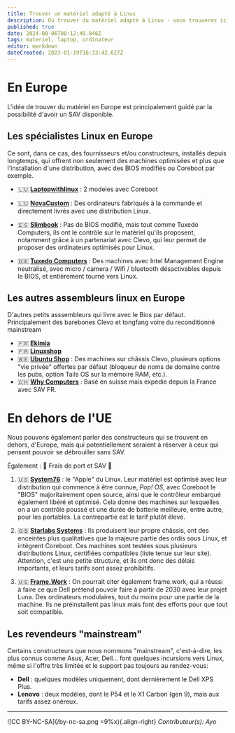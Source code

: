 ```yaml
---
title: Trouver un matériel adapté à Linux
description: Où trouver du matériel adapté à Linux - vous trouverez ici des solutions...
published: true
date: 2024-08-06T08:12:49.846Z
tags: materiel, laptop, ordinateur
editor: markdown
dateCreated: 2023-01-19T16:33:42.627Z
---
```


# En Europe

L'idée de trouver du matériel en Europe est principalement guidé par la possibilité d'avoir un SAV disponible.


## Les spécialistes Linux en Europe

Ce sont, dans ce cas, des fournisseurs et/ou constructeurs, installés depuis longtemps, qui offrent non seulement des machines optimisées et plus que l'installation d'une distribution, avec des BIOS modifiés ou Coreboot par exemple.


- 🇱🇺 **[Laptopwithlinux](https://www.laptopwithlinux.com/)** : 2 modeles avec Coreboot


- 🇱🇺 **[NovaCustom](https://pcportablesurmesure.fr/)** : Des ordinateurs fabriqués à la commande et directement livrés avec une distribution Linux.

- 🇪🇸 **[Slimbook](https://slimbook.es/en/)** : Pas de BIOS modifié, mais tout comme Tuxedo Computers, ils ont le contrôle sur le matériel qu'ils proposent, notamment grâce à un partenariat avec Clevo, qui leur permet de proposer des ordinateurs optimisés pour Linux.

- 🇩🇪 **[Tuxedo Computers](https://www.tuxedocomputers.com/)** : Des machines avec Intel Management Engine neutralisé, avec micro / camera / Wifi / bluetooth désactivables depuis le BIOS, et entièrement tourné vers Linux.



## Les autres assembleurs linux en Europe

D'autres petits asssembleurs qui livre avec le Bios par défaut. Principalement des barebones Clevo et tongfang voire du reconditionné mainstream

- 🇫🇷 **[Ekimia](https://ekimia.fr)**
- 🇫🇷 **[Linuxshop](http://www.linuxshop.fr/)**
- 🇧🇪 **[Ubuntu Shop](https://www.ubuntushop.be/index.php/fr/)** : Des machines sur châssis Clevo, plusieurs options "vie privée" offertes par défaut (bloqueur de noms de domaine contre les pubs, option Tails OS sur la mémoire RAM, etc.).
- 🇨🇭 **[Why Computers](https://whyopencomputing.com/fr/)** : Basé en suisse mais expedie depuis la France avec SAV FR.


# En dehors de l'UE

Nous pouvons également parler des constructeurs qui se trouvent en dehors, d'Europe, mais qui potentiellement seraient à réserver à ceux qui pensent pouvoir se débrouiller sans SAV.

Également :  🚨 Frais de port et SAV 🚨

1. 🇺🇸 **[System76](https://system76.com/)** : le "Apple" du Linux. Leur matériel est optimisé avec leur distribution qui commence à être connue, *Pop! OS*, avec Coreboot le "BIOS" majoritairement open source, ainsi que le contrôleur embarqué également libéré et optimisé. Cela donne des machines sur lesquelles on a un contrôle poussé et une durée de batterie meilleure, entre autre, pour les portables. La contrepartie est le tarif plutôt élevé.

2. 🇬🇧 **[Starlabs Systems](https://fr.starlabs.systems/)** : Ils produisent leur propre châssis, ont des enceintes plus qualitatives que la majeure partie des ordis sous Linux, et intègrent Coreboot. Ces machines sont testées sous plusieurs distributions Linux, certifiées compatibles (liste tenue sur leur site). Attention, c'est une petite structure, et ils ont donc des délais importants, et leurs tarifs sont assez prohibitifs.

3. 🇺🇸 **[Frame.Work](https://frame.work/fr/fr)** : On pourrait citer également frame.work, qui a réussi à faire ce que Dell prétend pouvoir faire à partir de 2030 avec leur projet Luna. Des ordinateurs modulaires, tout du moins pour une partie de la machine. Ils ne préinstallent pas linux mais font des efforts pour que tout soit compatible.


## Les revendeurs "mainstream"

Certains constructeurs que nous nommons "mainstream", c'est-à-dire, les plus connus comme Asus, Acer, Dell... font quelques incursions vers Linux, même si l'offre très limitée et le support pas toujours au rendez-vous:

- **Dell** : quelques modèles uniquement, dont dernièrement le Dell XPS Plus.
- **Lenovo** : deux modèles, dont le P54 et le X1 Carbon (gen 9), mais aux tarifs assez onéreux.
---
![CC BY-NC-SA](/by-nc-sa.png =9%x){.align-right} *Contributeur(s): Ayo*